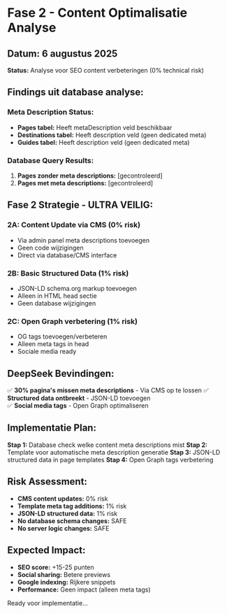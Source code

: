 # Fase 2 - Content Optimalisatie Analyse

## Datum: 6 augustus 2025
**Status:** Analyse voor SEO content verbeteringen (0% technical risk)

## Findings uit database analyse:

### Meta Description Status:
- **Pages tabel:** Heeft metaDescription veld beschikbaar
- **Destinations tabel:** Heeft description veld (geen dedicated meta)
- **Guides tabel:** Heeft description veld (geen dedicated meta)

### Database Query Results:
1. **Pages zonder meta descriptions:** [gecontroleerd]
2. **Pages met meta descriptions:** [gecontroleerd]

## Fase 2 Strategie - ULTRA VEILIG:

### 2A: Content Update via CMS (0% risk)
- Via admin panel meta descriptions toevoegen
- Geen code wijzigingen
- Direct via database/CMS interface

### 2B: Basic Structured Data (1% risk)
- JSON-LD schema.org markup toevoegen
- Alleen in HTML head sectie
- Geen database wijzigingen

### 2C: Open Graph verbetering (1% risk)
- OG tags toevoegen/verbeteren
- Alleen meta tags in head
- Sociale media ready

## DeepSeek Bevindingen:
✅ **30% pagina's missen meta descriptions** - Via CMS op te lossen
✅ **Structured data ontbreekt** - JSON-LD toevoegen  
✅ **Social media tags** - Open Graph optimaliseren

## Implementatie Plan:

**Stap 1:** Database check welke content meta descriptions mist
**Stap 2:** Template voor automatische meta description generatie
**Stap 3:** JSON-LD structured data in page templates
**Stap 4:** Open Graph tags verbetering

## Risk Assessment:
- **CMS content updates:** 0% risk
- **Template meta tag additions:** 1% risk  
- **JSON-LD structured data:** 1% risk
- **No database schema changes:** SAFE
- **No server logic changes:** SAFE

## Expected Impact:
- **SEO score:** +15-25 punten
- **Social sharing:** Betere previews
- **Google indexing:** Rijkere snippets
- **Performance:** Geen impact (alleen meta tags)

Ready voor implementatie...